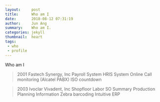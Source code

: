 ```yaml
---
layout:     post
title:      Who am I
date:       2018-08-12 07:31:19
author:     Jun Ang
summary:    Who am I.
categories: jekyll
thumbnail:  heart
tags:
 - who
 - profile
---
```


Who am I

> 2001 Fastech Synergy, Inc
Payroll System
HRIS System
Online Call monitoring (Alcatel PABX)
ISO countdown

> 2003 Ivoclar Vivadent, Inc
Shopfloor Labor
SO Summary
Production Planning Information
Zebra barcoding 
Intuitive ERP
